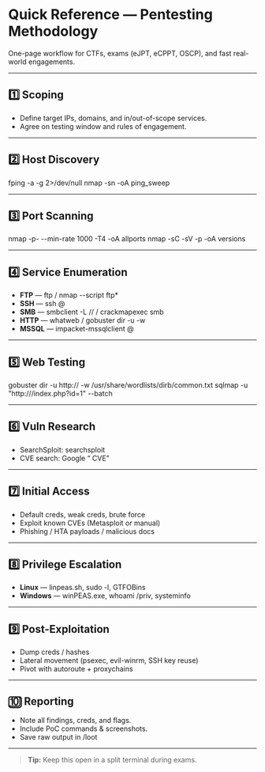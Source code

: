 # Quick Reference — Pentesting Methodology

One-page workflow for CTFs, exams (eJPT, eCPPT, OSCP), and fast real-world engagements.

---

## 1️⃣ Scoping
- Define target IPs, domains, and in/out-of-scope services.
- Agree on testing window and rules of engagement.

---

## 2️⃣ Host Discovery
fping -a -g <SUBNET> 2>/dev/null
nmap -sn <SUBNET> -oA ping_sweep

---

## 3️⃣ Port Scanning
nmap -p- --min-rate 1000 -T4 -oA allports <IP>
nmap -sC -sV -p<ports> -oA versions <IP>

---

## 4️⃣ Service Enumeration
- **FTP** — ftp <IP> / nmap --script ftp*
- **SSH** — ssh <user>@<IP>
- **SMB** — smbclient -L //<IP> / crackmapexec smb <IP>
- **HTTP** — whatweb <URL> / gobuster dir -u <URL> -w <WORDLIST>
- **MSSQL** — impacket-mssqlclient <user>@<IP>

---

## 5️⃣ Web Testing
gobuster dir -u http://<IP> -w /usr/share/wordlists/dirb/common.txt
sqlmap -u "http://<IP>/index.php?id=1" --batch

---

## 6️⃣ Vuln Research
- SearchSploit: searchsploit <software> <version>
- CVE search: Google “<product> <version> CVE”

---

## 7️⃣ Initial Access
- Default creds, weak creds, brute force
- Exploit known CVEs (Metasploit or manual)
- Phishing / HTA payloads / malicious docs

---

## 8️⃣ Privilege Escalation
- **Linux** — linpeas.sh, sudo -l, GTFOBins
- **Windows** — winPEAS.exe, whoami /priv, systeminfo

---

## 9️⃣ Post-Exploitation
- Dump creds / hashes
- Lateral movement (psexec, evil-winrm, SSH key reuse)
- Pivot with autoroute + proxychains

---

## 🔟 Reporting
- Note all findings, creds, and flags.
- Include PoC commands & screenshots.
- Save raw output in /loot

---

> **Tip:** Keep this open in a split terminal during exams.
